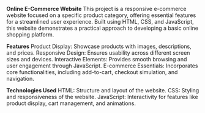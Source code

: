 **Online E-Commerce Website**
This project is a responsive e-commerce website focused on a specific product category, offering essential features for a streamlined user experience. Built using HTML, CSS, and JavaScript, this website demonstrates a practical approach to developing a basic online shopping platform.

**Features**
Product Display: Showcase products with images, descriptions, and prices.
Responsive Design: Ensures usability across different screen sizes and devices.
Interactive Elements: Provides smooth browsing and user engagement through JavaScript.
E-commerce Essentials: Incorporates core functionalities, including add-to-cart, checkout simulation, and navigation.


**Technologies Used**
HTML: Structure and layout of the website.
CSS: Styling and responsiveness of the website.
JavaScript: Interactivity for features like product display, cart management, and animations.
